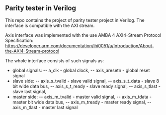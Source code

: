 ## Parity tester in Verilog 

This repo contains the project of parity tester project in Verilog. The interface is compatible with the AXI stream.

Axis interface was implemented with the use AMBA 4 AXI4-Stream Protocol Specification: 
<https://developer.arm.com/documentation/ihi0051/a/Introduction/About-the-AXI4-Stream-protocol>

The whole interface consists of such signals as:
- global signals:
-- a_clk - global clock,
-- axis_aresetn - global reset signal
- slave side:
-- axis_s_tvalid - slave valid signal,
-- axis_s_t_data - slave 8 bit wide data bus,
-- axis_s_t_ready - slave ready signal, 
-- axis_s_tlast - slave last signal,
- master side:
-- axis_m_tvalid - master valid signal,
-- axis_m_tdata - master bit wide data bus,
-- axis_m_tready - master ready signal,
-- axis_m_tlast - master last signal
